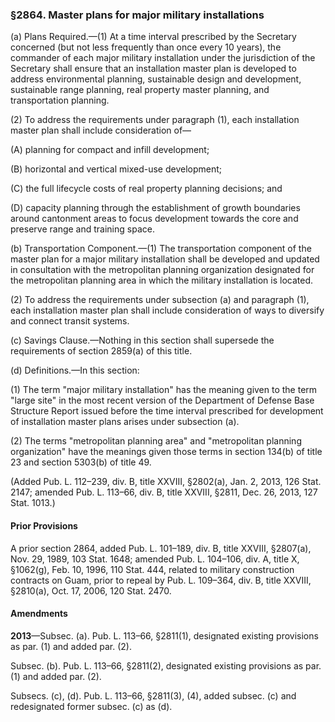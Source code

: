 ### §2864. Master plans for major military installations ###

(a) Plans Required.—(1) At a time interval prescribed by the Secretary concerned (but not less frequently than once every 10 years), the commander of each major military installation under the jurisdiction of the Secretary shall ensure that an installation master plan is developed to address environmental planning, sustainable design and development, sustainable range planning, real property master planning, and transportation planning.

(2) To address the requirements under paragraph (1), each installation master plan shall include consideration of—

(A) planning for compact and infill development;

(B) horizontal and vertical mixed-use development;

(C) the full lifecycle costs of real property planning decisions; and

(D) capacity planning through the establishment of growth boundaries around cantonment areas to focus development towards the core and preserve range and training space.

(b) Transportation Component.—(1) The transportation component of the master plan for a major military installation shall be developed and updated in consultation with the metropolitan planning organization designated for the metropolitan planning area in which the military installation is located.

(2) To address the requirements under subsection (a) and paragraph (1), each installation master plan shall include consideration of ways to diversify and connect transit systems.

(c) Savings Clause.—Nothing in this section shall supersede the requirements of section 2859(a) of this title.

(d) Definitions.—In this section:

(1) The term "major military installation" has the meaning given to the term "large site" in the most recent version of the Department of Defense Base Structure Report issued before the time interval prescribed for development of installation master plans arises under subsection (a).

(2) The terms "metropolitan planning area" and "metropolitan planning organization" have the meanings given those terms in section 134(b) of title 23 and section 5303(b) of title 49.

(Added Pub. L. 112–239, div. B, title XXVIII, §2802(a), Jan. 2, 2013, 126 Stat. 2147; amended Pub. L. 113–66, div. B, title XXVIII, §2811, Dec. 26, 2013, 127 Stat. 1013.)

#### Prior Provisions ####

A prior section 2864, added Pub. L. 101–189, div. B, title XXVIII, §2807(a), Nov. 29, 1989, 103 Stat. 1648; amended Pub. L. 104–106, div. A, title X, §1062(g), Feb. 10, 1996, 110 Stat. 444, related to military construction contracts on Guam, prior to repeal by Pub. L. 109–364, div. B, title XXVIII, §2810(a), Oct. 17, 2006, 120 Stat. 2470.

#### Amendments ####

**2013**—Subsec. (a). Pub. L. 113–66, §2811(1), designated existing provisions as par. (1) and added par. (2).

Subsec. (b). Pub. L. 113–66, §2811(2), designated existing provisions as par. (1) and added par. (2).

Subsecs. (c), (d). Pub. L. 113–66, §2811(3), (4), added subsec. (c) and redesignated former subsec. (c) as (d).